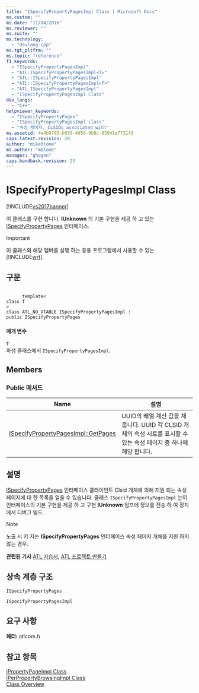 ```yaml
---
title: "ISpecifyPropertyPagesImpl Class | Microsoft Docs"
ms.custom: ""
ms.date: "11/04/2016"
ms.reviewer: ""
ms.suite: ""
ms.technology: 
  - "devlang-cpp"
ms.tgt_pltfrm: ""
ms.topic: "reference"
f1_keywords: 
  - "ISpecifyPropertyPagesImpl"
  - "ATL.ISpecifyPropertyPagesImpl<T>"
  - "ATL::ISpecifyPropertyPagesImpl"
  - "ATL::ISpecifyPropertyPagesImpl<T>"
  - "ATL.ISpecifyPropertyPagesImpl"
  - "ISpecifyPropertyPagesImpl Class"
dev_langs: 
  - "C++"
helpviewer_keywords: 
  - "ISpecifyPropertyPages"
  - "ISpecifyPropertyPagesImpl class"
  - "속성 페이지, CLSIDs associated with"
ms.assetid: 4e4b9795-b656-4d56-9b8c-85941e7731f9
caps.latest.revision: 20
author: "mikeblome"
ms.author: "mblome"
manager: "ghogen"
caps.handback.revision: 23
---
```

# ISpecifyPropertyPagesImpl Class
[!INCLUDE[vs2017banner](../../assembler/inline/includes/vs2017banner.md)]

이 클래스를 구현 합니다.  **IUnknown** 의 기본 구현을 제공 하 고 있는  [ISpecifyPropertyPages](http://msdn.microsoft.com/library/windows/desktop/ms695217) 인터페이스.  
  
> [!IMPORTANT]
>  이 클래스와 해당 멤버를 실행 하는 응용 프로그램에서 사용할 수 있는 [!INCLUDE[wrt](../../atl/reference/includes/wrt_md.md)].  
  
## 구문  
  
```  
  
      template<  
class T   
>  
class ATL_NO_VTABLE ISpecifyPropertyPagesImpl :  
public ISpecifyPropertyPages  
```  
  
#### 매개 변수  
 `T`  
 파생 클래스에서 `ISpecifyPropertyPagesImpl`.  
  
## Members  
  
### Public 메서드  
  
|Name|설명|  
|----------|--------|  
|[ISpecifyPropertyPagesImpl::GetPages](../Topic/ISpecifyPropertyPagesImpl::GetPages.md)|UUID의 배열 계산 값을 채웁니다.  UUID 각 CLSID 개체의 속성 시트를 표시할 수 있는 속성 페이지 중 하나에 해당 합니다.|  
  
## 설명  
 [ISpecifyPropertyPages](http://msdn.microsoft.com/library/windows/desktop/ms695217) 인터페이스 클라이언트 Clsid 개체에 의해 지원 되는 속성 페이지에 대 한 목록을 얻을 수 있습니다.  클래스 `ISpecifyPropertyPagesImpl` 는이 인터페이스의 기본 구현을 제공 하 고 구현  **IUnknown** 덤프에 정보를 전송 하 여 장치에서 디버그 빌드.  
  
> [!NOTE]
>  노출 시 키 지는  **ISpecifyPropertyPages** 인터페이스 속성 페이지 개체를 지원 하지 않는 경우.  
  
 **관련된 기사** [ATL 자습서](../../atl/active-template-library-atl-tutorial.md),  [ATL 프로젝트 만들기](../../atl/reference/creating-an-atl-project.md)  
  
## 상속 계층 구조  
 `ISpecifyPropertyPages`  
  
 `ISpecifyPropertyPagesImpl`  
  
## 요구 사항  
 **헤더:**  atlcom.h  
  
## 참고 항목  
 [IPropertyPageImpl Class](../../atl/reference/ipropertypageimpl-class.md)   
 [IPerPropertyBrowsingImpl Class](../../atl/reference/iperpropertybrowsingimpl-class.md)   
 [Class Overview](../../atl/atl-class-overview.md)